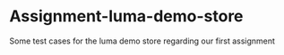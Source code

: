 # Assignment-luma-demo-store
Some test cases for the luma demo store regarding our first assignment 
